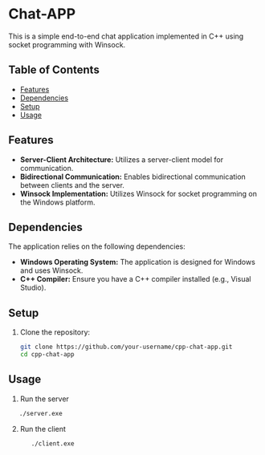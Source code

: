 # Chat-APP

This is a simple end-to-end chat application implemented in C++ using socket programming with Winsock.

## Table of Contents
- [Features](#features)
- [Dependencies](#dependencies)
- [Setup](#setup)
- [Usage](#usage)
## Features

- **Server-Client Architecture:** Utilizes a server-client model for communication.
- **Bidirectional Communication:** Enables bidirectional communication between clients and the server.
- **Winsock Implementation:** Utilizes Winsock for socket programming on the Windows platform.

## Dependencies

The application relies on the following dependencies:

- **Windows Operating System:** The application is designed for Windows and uses Winsock.
- **C++ Compiler:** Ensure you have a C++ compiler installed (e.g., Visual Studio).

## Setup

1. Clone the repository:

   ```bash
   git clone https://github.com/your-username/cpp-chat-app.git
   cd cpp-chat-app
   ```

## Usage

1. Run the server
 ```bash
    ./server.exe
```
2. Run the client
   ```bash
      ./client.exe
